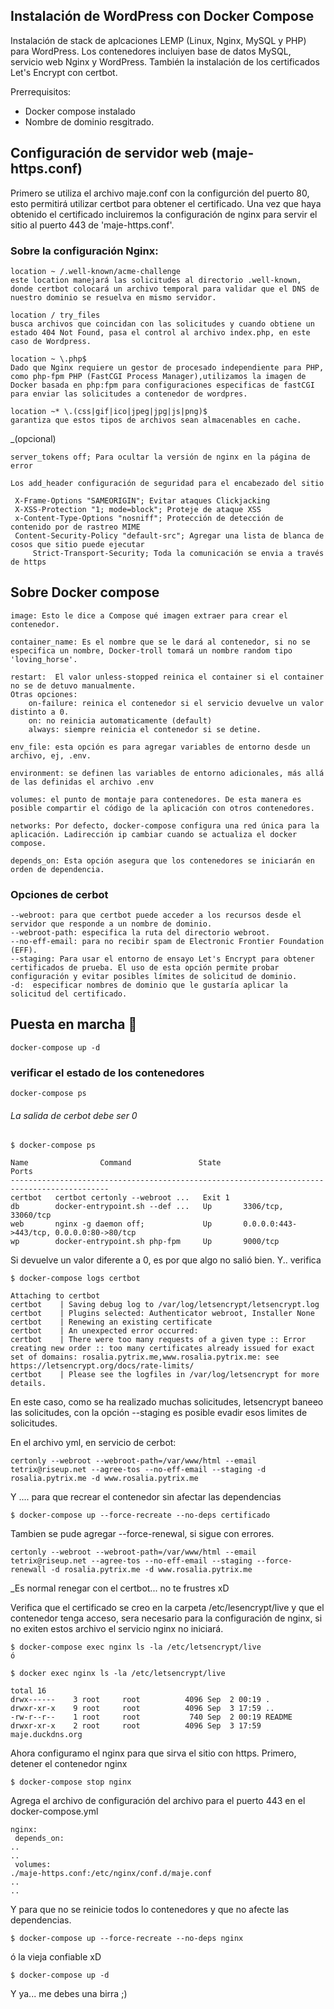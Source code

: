 ## Instalación de WordPress con Docker Compose 

Instalación de stack de aplcaciones LEMP (Linux, Nginx, MySQL y PHP) para WordPress. Los contenedores incluiyen base de datos MySQL, servicio web Nginx y WordPress. También la instalación de los certificados Let's Encrypt con certbot.

Prerrequisitos:

- Docker compose instalado
- Nombre de dominio resgitrado. 

    
## Configuración de servidor web (maje-https.conf)

Primero se utiliza el archivo maje.conf con la configurción del puerto 80, esto permitirá utilizar certbot para obtener el certificado. Una vez que haya obtenido el certificado incluiremos la configuración de nginx para servir el sitio al puerto 443 de 'maje-https.conf'. 


### Sobre la configuración Nginx:

	location ~ /.well-known/acme-challenge 
	este location manejará las solicitudes al directorio .well-known, donde certbot colocará un archivo temporal para validar que el DNS de nuestro dominio se resuelva en mismo servidor.

	location / try_files
	busca archivos que coincidan con las solicitudes y cuando obtiene un estado 404 Not Found, pasa el control al archivo index.php, en este caso de Wordpress. 

	location ~ \.php$
	Dado que Nginx requiere un gestor de procesado independiente para PHP, como php-fpm PHP (FastCGI Process Manager),utilizamos la imagen de Docker basada en php:fpm para configuraciones especificas de fastCGI para enviar las solicitudes a contenedor de wordpres. 

	location ~* \.(css|gif|ico|jpeg|jpg|js|png)$
	garantiza que estos tipos de archivos sean almacenables en cache.

_(opcional)

	server_tokens off; Para ocultar la versión de nginx en la página de error

	Los add_header configuración de seguridad para el encabezado del sitio 
	
	 X-Frame-Options "SAMEORIGIN"; Evitar ataques Clickjacking
	 X-XSS-Protection "1; mode=block"; Proteje de ataque XSS
	 x-Content-Type-Options "nosniff"; Protección de detección de contenido por de rastreo MIME
	 Content-Security-Policy "default-src"; Agregar una lista de blanca de cosos que sitio puede ejecutar
         Strict-Transport-Security; Toda la comunicación se envia a través de https  

## Sobre Docker compose

	image: Esto le dice a Compose qué imagen extraer para crear el contenedor.
	
	container_name: Es el nombre que se le dará al contenedor, si no se especifica un nombre, Docker-troll tomará un nombre random tipo 'loving_horse'.
	
	restart:  El valor unless-stopped reinica el container si el container no se de detuvo manualmente.
	Otras opciones:
		on-failure: reinica el contenedor si el servicio devuelve un valor distinto a 0.
		on: no reinicia automaticamente (default)
		always: siempre reinicia el contenedor si se detine. 
		
	env_file: esta opción es para agregar variables de entorno desde un archivo, ej, .env.
	
	environment: se definen las variables de entorno adicionales, más allá de las definidas el archivo .env
	
	volumes: el punto de montaje para contenedores. De esta manera es posible compartir el código de la aplicación con otros contenedores.
	
	networks: Por defecto, docker-compose configura una red única para la aplicación. Ladirección ip cambiar cuando se actualiza el docker compose.
	
	depends_on: Esta opción asegura que los contenedores se iniciarán en orden de dependencia.


### Opciones de cerbot

	--webroot: para que certbot puede acceder a los recursos desde el servidor que responde a un nombre de dominio.
	--webroot-path: especifica la ruta del directorio webroot.
	--no-eff-email: para no recibir spam de Electronic Frontier Foundation (EFF). 
	--staging: Para usar el entorno de ensayo Let's Encrypt para obtener certificados de prueba. El uso de esta opción permite probar configuración y evitar posibles límites de solicitud de dominio.
	-d:  especificar nombres de dominio que le gustaría aplicar la solicitud del certificado.  

## Puesta en marcha 🚀
 	docker-compose up -d
 
### verificar el estado de los contenedores
	docker-compose ps

###### La salida de cerbot debe ser 0

	$ docker-compose ps
 	
	Name                Command               State                     Ports                  
	--------------------------------------------------------------------------------------------
	certbot   certbot certonly --webroot ...   Exit 1                                           
	db        docker-entrypoint.sh --def ...   Up       3306/tcp, 33060/tcp                     
	web       nginx -g daemon off;             Up       0.0.0.0:443->443/tcp, 0.0.0.0:80->80/tcp
	wp        docker-entrypoint.sh php-fpm     Up       9000/tcp   


Si devuelve un valor diferente a 0, es por que algo no salió bien. Y.. verifica

	$ docker-compose logs certbot
	
	Attaching to certbot
	certbot    | Saving debug log to /var/log/letsencrypt/letsencrypt.log
	certbot    | Plugins selected: Authenticator webroot, Installer None
	certbot    | Renewing an existing certificate
	certbot    | An unexpected error occurred:
	certbot    | There were too many requests of a given type :: Error creating new order :: too many certificates already issued for exact set of domains: rosalia.pytrix.me,www.rosalia.pytrix.me: see https://letsencrypt.org/docs/rate-limits/
	certbot    | Please see the logfiles in /var/log/letsencrypt for more details.

En este caso, como se ha realizado muchas solicitudes, letsencrypt baneeo las solicitudes, con la opción --staging es posible evadir esos limites de solicitudes.

En el archivo yml, en servicio de cerbot: 
	
	certonly --webroot --webroot-path=/var/www/html --email tetrix@riseup.net --agree-tos --no-eff-email --staging -d rosalia.pytrix.me -d www.rosalia.pytrix.me

Y  .... para que recrear el contenedor sin afectar las dependencias 

	$ docker-compose up --force-recreate --no-deps certificado

Tambien se pude agregar --force-renewal, si sigue con errores. 
	
	certonly --webroot --webroot-path=/var/www/html --email tetrix@riseup.net --agree-tos --no-eff-email --staging --force-renewall -d rosalia.pytrix.me -d www.rosalia.pytrix.me	

_Es normal renegar con el certbot... no te frustres xD 

Verifica que el certificado se creo en la carpeta /etc/lesencrypt/live y que el contenedor tenga acceso, sera necesario para la configuración de nginx, si no exiten estos archivo el servicio nginx no iniciará.
	
	$ docker-compose exec nginx ls -la /etc/letsencrypt/live
	ó
	
	$ docker exec nginx ls -la /etc/letsencrypt/live

	total 16
	drwx------    3 root     root          4096 Sep  2 00:19 .
	drwxr-xr-x    9 root     root          4096 Sep  3 17:59 ..
	-rw-r--r--    1 root     root           740 Sep  2 00:19 README
	drwxr-xr-x    2 root     root          4096 Sep  3 17:59 maje.duckdns.org
	
	
Ahora configuramo el nginx para que sirva el sitio con https. Primero, detener el contenedor nginx
        

	$ docker-compose stop nginx

Agrega el archivo de configuración del archivo para el puerto 443 en el docker-compose.yml 
```
nginx:
 depends_on:
..
..
 volumes:
./maje-https.conf:/etc/nginx/conf.d/maje.conf
..
..
```
Y para que no se reinicie todos lo contenedores y que no afecte las dependencias.
	
	$ docker-compose up --force-recreate --no-deps nginx
 
 ó la vieja confiable xD

	$ docker-compose up -d


Y ya... me debes una birra ;)
